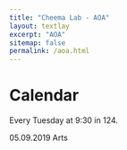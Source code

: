 ```yaml
---
title: "Cheema Lab - AOA"
layout: textlay
excerpt: "AOA"
sitemap: false
permalink: /aoa.html
---
```


# Calendar

Every Tuesday at 9:30 in 124.

05.09.2019 Arts


